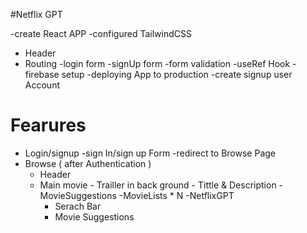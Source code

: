 #Netflix GPT

-create React APP
-configured TailwindCSS

- Header
- Routing
  -login form
  -signUp form
  -form validation
  -useRef Hook
  -firebase setup
  -deploying App to production
  -create signup user Account

# Fearures

- Login/signup
  -sign In/sign up Form
  -redirect to Browse Page
- Browse ( after Authentication )
  - Header
  - Main movie - Trailler in back ground - Tittle & Description - MovieSuggestions
    -MovieLists \* N
    -NetflixGPT
    - Serach Bar
    - Movie Suggestions
